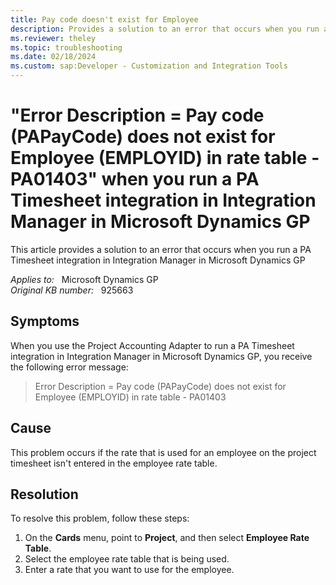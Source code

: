 ```yaml
---
title: Pay code doesn't exist for Employee
description: Provides a solution to an error that occurs when you run a PA Timesheet integration in Integration Manager in Microsoft Dynamics GP.
ms.reviewer: theley
ms.topic: troubleshooting
ms.date: 02/18/2024
ms.custom: sap:Developer - Customization and Integration Tools
---
```

# "Error Description = Pay code (PAPayCode) does not exist for Employee (EMPLOYID) in rate table - PA01403" when you run a PA Timesheet integration in Integration Manager in Microsoft Dynamics GP

This article provides a solution to an error that occurs when you run a PA Timesheet integration in Integration Manager in Microsoft Dynamics GP

_Applies to:_ &nbsp; Microsoft Dynamics GP  
_Original KB number:_ &nbsp; 925663

## Symptoms

When you use the Project Accounting Adapter to run a PA Timesheet integration in Integration Manager in Microsoft Dynamics GP, you receive the following error message:

> Error Description = Pay code (PAPayCode) does not exist for Employee (EMPLOYID) in rate table - PA01403

## Cause

This problem occurs if the rate that is used for an employee on the project timesheet isn't entered in the employee rate table.

## Resolution

To resolve this problem, follow these steps:

1. On the **Cards** menu, point to **Project**, and then select **Employee Rate Table**.
2. Select the employee rate table that is being used.
3. Enter a rate that you want to use for the employee.
